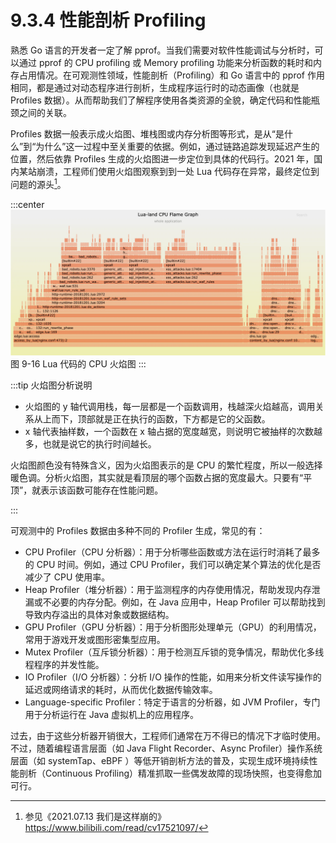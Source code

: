 # 9.3.4 性能剖析 Profiling

熟悉 Go 语言的开发者一定了解 pprof。当我们需要对软件性能调试与分析时，可以通过 pprof 的 CPU profiling 或 Memory profiling 功能来分析函数的耗时和内存占用情况。在可观测性领域，性能剖析（Profiling）和 Go 语言中的 pprof 作用相同，都是通过对动态程序进行剖析，生成程序运行时的动态画像（也就是 Profiles 数据）。从而帮助我们了解程序使用各类资源的全貌，确定代码和性能瓶颈之间的关联。


Profiles 数据一般表示成火焰图、堆栈图或内存分析图等形式，是从“是什么”到“为什么”这一过程中至关重要的依据。例如，通过链路追踪发现延迟产生的位置，然后依靠 Profiles 生成的火焰图进一步定位到具体的代码行。2021 年，国内某站崩溃，工程师们使用火焰图观察到到一处 Lua 代码存在异常，最终定位到问题的源头[^1]。

:::center
  ![](../assets/lua-cpu-flame-graph.webp)<br/>
  图 9-16 Lua 代码的 CPU 火焰图
:::

:::tip 火焰图分析说明

- 火焰图的 y 轴代调用栈，每一层都是一个函数调用，栈越深火焰越高，调用关系从上而下，顶部就是正在执行的函数，下方都是它的父函数。
- x 轴代表抽样数，一个函数在 x 轴占据的宽度越宽，则说明它被抽样的次数越多，也就是说它的执行时间越长。

火焰图颜色没有特殊含义，因为火焰图表示的是 CPU 的繁忙程度，所以一般选择暖色调。分析火焰图，其实就是看顶层的哪个函数占据的宽度最大。只要有“平顶”，就表示该函数可能存在性能问题。

:::

可观测中的 Profiles 数据由多种不同的 Profiler 生成，常见的有：

- CPU Profiler（CPU 分析器）：用于分析哪些函数或方法在运行时消耗了最多的 CPU 时间。例如，通过 CPU Profiler，我们可以确定某个算法的优化是否减少了 CPU 使用率。
- Heap Profiler（堆分析器）：用于监测程序的内存使用情况，帮助发现内存泄漏或不必要的内存分配。例如，在 Java 应用中，Heap Profiler 可以帮助找到导致内存溢出的具体对象或数据结构。
- GPU Profiler（GPU 分析器）：用于分析图形处理单元（GPU）的利用情况，常用于游戏开发或图形密集型应用。
- Mutex Profiler（互斥锁分析器）：用于检测互斥锁的竞争情况，帮助优化多线程程序的并发性能。
- IO Profiler（I/O 分析器）：分析 I/O 操作的性能，如用来分析文件读写操作的延迟或网络请求的耗时，从而优化数据传输效率。
- Language-specific Profiler：特定于语言的分析器，如 JVM Profiler，专门用于分析运行在 Java 虚拟机上的应用程序。

过去，由于这些分析器开销很大，工程师们通常在万不得已的情况下才临时使用。不过，随着编程语言层面（如 Java Flight Recorder、Async Profiler）操作系统层面（如 systemTap、eBPF ）等低开销剖析方法的普及，实现生成环境持续性能剖析（Continuous Profiling）精准抓取一些偶发故障的现场快照，也变得愈加可行。

[^1]: 参见《2021.07.13 我们是这样崩的》https://www.bilibili.com/read/cv17521097/

